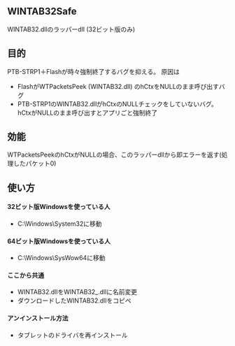## WINTAB32Safe
WINTAB32.dllのラッパーdll (32ビット版のみ)

## 目的
PTB-STRP1＋Flashが時々強制終了するバグを抑える。
原因は
 - FlashがWTPacketsPeek (WINTAB32.dll) のhCtxをNULLのまま呼び出すバグ
 - PTB-STRP1のWINTAB32.dllがhCtxのNULLチェックをしていないバグ。hCtxがNULLのまま呼び出すとアプリごと強制終了

## 効能
WTPacketsPeekのhCtxがNULLの場合、このラッパーdllから即エラーを返す(処理したパケット0)

## 使い方

#### 32ビット版Windowsを使っている人
 - C:\Windows\System32に移動

#### 64ビット版Windowsを使っている人
 - C:\Windows\SysWow64に移動

#### ここから共通
 - WINTAB32.dllをWINTAB32_.dllに名前変更
 - ダウンロードしたWINTAB32.dllをコピペ

#### アンインストール方法
 - タブレットのドライバを再インストール
